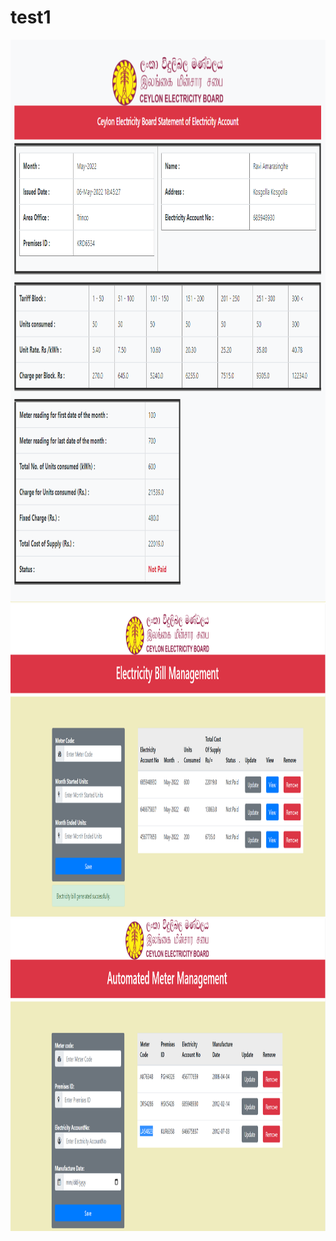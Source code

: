 # test1
<img src="bill.PNG" width = "800" height = "900" >
<img src="addbill.PNG" width = "900" height = "500" >
<img src="addmeter.PNG" width = "900" height = "500" >
